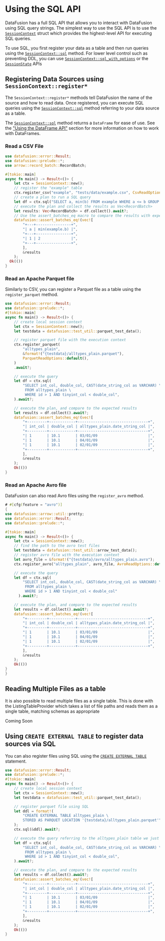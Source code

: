 <!---
  Licensed to the Apache Software Foundation (ASF) under one
  or more contributor license agreements.  See the NOTICE file
  distributed with this work for additional information
  regarding copyright ownership.  The ASF licenses this file
  to you under the Apache License, Version 2.0 (the
  "License"); you may not use this file except in compliance
  with the License.  You may obtain a copy of the License at

    http://www.apache.org/licenses/LICENSE-2.0

  Unless required by applicable law or agreed to in writing,
  software distributed under the License is distributed on an
  "AS IS" BASIS, WITHOUT WARRANTIES OR CONDITIONS OF ANY
  KIND, either express or implied.  See the License for the
  specific language governing permissions and limitations
  under the License.
-->

# Using the SQL API

DataFusion has a full SQL API that allows you to interact with DataFusion using
SQL query strings. The simplest way to use the SQL API is to use the
[`SessionContext`] struct which provides the highest-level API for executing SQL
queries.

To use SQL, you first register your data as a table and then run queries
using the [`SessionContext::sql`] method. For lower level control such as
preventing DDL, you can use [`SessionContext::sql_with_options`] or the
[`SessionState`] APIs

## Registering Data Sources using `SessionContext::register*`

The `SessionContext::register*` methods tell DataFusion the name of
the source and how to read data. Once registered, you can execute SQL queries
using the [`SessionContext::sql`] method referring to your data source as a table.

The [`SessionContext::sql`] method returns a `DataFrame` for ease of
use. See the ["Using the DataFrame API"] section for more information on how to
work with DataFrames.

### Read a CSV File

```rust
use datafusion::error::Result;
use datafusion::prelude::*;
use arrow::record_batch::RecordBatch;

#[tokio::main]
async fn main() -> Result<()> {
    let ctx = SessionContext::new();
    // register the "example" table
    ctx.register_csv("example", "tests/data/example.csv", CsvReadOptions::new()).await?;
    // create a plan to run a SQL query
    let df = ctx.sql("SELECT a, min(b) FROM example WHERE a <= b GROUP BY a LIMIT 100").await?;
    // execute the plan and collect the results as Vec<RecordBatch>
    let results: Vec<RecordBatch> = df.collect().await?;
    // Use the assert_batches_eq macro to compare the results with expected output
    datafusion::assert_batches_eq!(vec![
        "+---+----------------+",
        "| a | min(example.b) |",
        "+---+----------------+",
        "| 1 | 2              |",
        "+---+----------------+",
        ],
        &results
    );
  Ok(())
}
```

### Read an Apache Parquet file

Similarly to CSV, you can register a Parquet file as a table using the `register_parquet` method.

```rust
use datafusion::error::Result;
use datafusion::prelude::*;
#[tokio::main]
async fn main() -> Result<()> {
    // create local session context
    let ctx = SessionContext::new();
    let testdata = datafusion::test_util::parquet_test_data();

    // register parquet file with the execution context
    ctx.register_parquet(
        "alltypes_plain",
        &format!("{testdata}/alltypes_plain.parquet"),
        ParquetReadOptions::default(),
    )
    .await?;

    // execute the query
    let df = ctx.sql(
        "SELECT int_col, double_col, CAST(date_string_col as VARCHAR) \
         FROM alltypes_plain \
         WHERE id > 1 AND tinyint_col < double_col",
    ).await?;

    // execute the plan, and compare to the expected results
    let results = df.collect().await?;
    datafusion::assert_batches_eq!(vec![
        "+---------+------------+--------------------------------+",
        "| int_col | double_col | alltypes_plain.date_string_col |",
        "+---------+------------+--------------------------------+",
        "| 1       | 10.1       | 03/01/09                       |",
        "| 1       | 10.1       | 04/01/09                       |",
        "| 1       | 10.1       | 02/01/09                       |",
        "+---------+------------+--------------------------------+",
        ],
        &results
    );
    Ok(())
}
```

### Read an Apache Avro file

DataFusion can also read Avro files using the `register_avro` method.

```rust
# #[cfg(feature = "avro")]
{
use datafusion::arrow::util::pretty;
use datafusion::error::Result;
use datafusion::prelude::*;

#[tokio::main]
async fn main() -> Result<()> {
    let ctx = SessionContext::new();
    // find the path to the avro test files
    let testdata = datafusion::test_util::arrow_test_data();
    // register avro file with the execution context
    let avro_file = &format!("{testdata}/avro/alltypes_plain.avro");
    ctx.register_avro("alltypes_plain", avro_file, AvroReadOptions::default()).await?;

    // execute the query
    let df = ctx.sql(
        "SELECT int_col, double_col, CAST(date_string_col as VARCHAR) \
         FROM alltypes_plain \
         WHERE id > 1 AND tinyint_col < double_col"
      ).await?;

    // execute the plan, and compare to the expected results
    let results = df.collect().await?;
    datafusion::assert_batches_eq!(vec![
        "+---------+------------+--------------------------------+",
        "| int_col | double_col | alltypes_plain.date_string_col |",
        "+---------+------------+--------------------------------+",
        "| 1       | 10.1       | 03/01/09                       |",
        "| 1       | 10.1       | 04/01/09                       |",
        "| 1       | 10.1       | 02/01/09                       |",
        "+---------+------------+--------------------------------+",
        ],
        &results
    );
    Ok(())
}
}
```

## Reading Multiple Files as a table

It is also possible to read multiple files as a single table. This is done
with the ListingTableProvider which takes a list of file paths and reads them
as a single table, matching schemas as appropriate

Coming Soon

## Using `CREATE EXTERNAL TABLE` to register data sources via SQL

You can also register files using SQL using the [`CREATE EXTERNAL TABLE`]
statement.

[`create external table`]: ../user-guide/sql/ddl.md#create-external-table

```rust
use datafusion::error::Result;
use datafusion::prelude::*;
#[tokio::main]
async fn main() -> Result<()> {
    // create local session context
    let ctx = SessionContext::new();
    let testdata = datafusion::test_util::parquet_test_data();

    // register parquet file using SQL
    let ddl = format!(
        "CREATE EXTERNAL TABLE alltypes_plain \
        STORED AS PARQUET LOCATION '{testdata}/alltypes_plain.parquet'"
    );
    ctx.sql(&ddl).await?;

    // execute the query referring to the alltypes_plain table we just registered
    let df = ctx.sql(
        "SELECT int_col, double_col, CAST(date_string_col as VARCHAR) \
         FROM alltypes_plain \
         WHERE id > 1 AND tinyint_col < double_col",
    ).await?;

    // execute the plan, and compare to the expected results
    let results = df.collect().await?;
    datafusion::assert_batches_eq!(vec![
        "+---------+------------+--------------------------------+",
        "| int_col | double_col | alltypes_plain.date_string_col |",
        "+---------+------------+--------------------------------+",
        "| 1       | 10.1       | 03/01/09                       |",
        "| 1       | 10.1       | 04/01/09                       |",
        "| 1       | 10.1       | 02/01/09                       |",
        "+---------+------------+--------------------------------+",
        ],
        &results
    );
    Ok(())
}
```

[`sessioncontext`]: https://docs.rs/datafusion/latest/datafusion/execution/context/struct.SessionContext.html
[`sessioncontext::sql`]: https://docs.rs/datafusion/latest/datafusion/execution/context/struct.SessionContext.html#method.sql
[`sessioncontext::sql_with_options`]: https://docs.rs/datafusion/latest/datafusion/execution/context/struct.SessionContext.html#method.sql_with_options
[`sessionstate`]: https://docs.rs/datafusion/latest/datafusion/execution/session_state/struct.SessionState.html
["using the dataframe api"]: ../library-user-guide/using-the-dataframe-api.md
